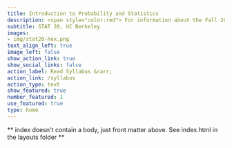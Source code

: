```yaml
---
title: Introduction to Probability and Statistics
description: <span style="color:red"> For information about the Fall 2022 course, please </span> [click here](https://docs.google.com/document/d/1RgHI8VloHpOMoAHkgmqjub7364neb8At74OOsccgI3c/edit?usp=sharing).
subtitle: STAT 20, UC Berkeley
images:
- img/stat20-hex.png
text_align_left: true
image_left: false
show_action_link: true
show_social_links: false
action_label: Read Syllabus &rarr;
action_link: /syllabus
action_type: text
show_featured: true
number_featured: 1
use_featured: true
type: home
---
```


** index doesn't contain a body, just front matter above.
See index.html in the layouts folder **
